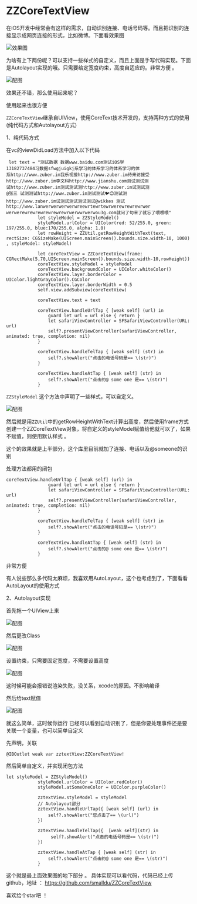 # ZZCoreTextView

在iOS开发中经常会有这样的需求，自动识别连接、电话号码等。而且把识别的连接显示成网页连接的形式，比如微博。下面看效果图

![效果图](http://upload-images.jianshu.io/upload_images/954071-b8419d0d2437ac94.png?imageMogr2/auto-orient/strip%7CimageView2/2/w/1240)

为啥有上下两份呢？可以支持一些样式的自定义，而且上面是手写代码实现。下面是Autolayout实现的哦。只需要给定宽度约束，高度自适应的。非常方便 。


![配图](http://upload-images.jianshu.io/upload_images/954071-a01fdae207fb13cd.gif?imageMogr2/auto-orient/strip)

效果还不错，那么使用起来呢？

使用起来也很方便

`ZZCoreTextView`继承自UIView，使用CoreText技术开发的，支持两种方式的使用(纯代码方式和Autolayout方式)

1、纯代码方式 

在vc的viewDidLoad方法中加入以下代码 

```
 let text = "测试数据 数据www.baidu.com测试iOS学
13182737484习数据sfwgjuigkj系学习的体系学习的体系学习的体
系http://www.zuber.im我乐视接http://www.zuber.im待来访接受
http://www.zuber.im李文科http://www.jianshu.com测试测试测
试http://www.zuber.im测试测试测http://www.zuber.im试测试测
@张三 试测测试http://www.zuber.im测试测试🐦😊测试测
http://www.zuber.im试测试测试测试测试@wikkes 测试
http://www.lanwerwerwerwerwreewrtewrtewrwerewrewrewrwer
werwerewrewrewrewrewrewrwerwwrwerwou3g.com就问了句来了就忘了喂喂喂"
            let styleModel = ZZStyleModel()
            styleModel.urlColor = UIColor(red: 52/255.0, green: 197/255.0, blue:170/255.0, alpha: 1.0)
            let rowHeight = ZZUtil.getRowHeightWithText(text, rectSize: CGSizeMake(UIScreen.mainScreen().bounds.size.width-10, 1000) , styleModel: styleModel)
            
            let coreTextView = ZZCoreTextView(frame: CGRectMake(5,70,UIScreen.mainScreen().bounds.size.width-10,rowHeight))
            coreTextView.styleModel = styleModel
            coreTextView.backgroundColor = UIColor.whiteColor()
            coreTextView.layer.borderColor = UIColor.lightGrayColor().CGColor
            coreTextView.layer.borderWidth = 0.5
            self.view.addSubview(coreTextView)
            
            coreTextView.text = text
            
            coreTextView.handleUrlTap { [weak self] (url) in
                guard let url = url else { return }
                let safariViewController = SFSafariViewController(URL: url)
                self?.presentViewController(safariViewController, animated: true, completion: nil)
            }
            
            coreTextView.handleTelTap { [weak self] (str) in
                self?.showAlert("点击的电话号码是== \(str)")
            }
            
            coreTextView.handleAtTap { [weak self] (str) in
                self?.showAlert("点击的@ some one 是== \(str)")
            }
```

`ZZStyleModel` 这个方法中声明了一些样式，可以自定义。

![配图](http://upload-images.jianshu.io/upload_images/954071-9f317eb58cc1e98a.png?imageMogr2/auto-orient/strip%7CimageView2/2/w/1240)

然后就是用`ZZUtil`中的getRowHeightWithText计算出高度，然后使用frame方式创建一个ZZCoreTextView对象，将自定义的styleModel赋值给他就可以了，如果不赋值，则使用默认样式 。

这个的效果就是上半部分，这个库里目前就加了连接、电话以及@someone的识别 

处理方法都用的闭包 

```
coreTextView.handleUrlTap { [weak self] (url) in
                guard let url = url else { return }
                let safariViewController = SFSafariViewController(URL: url)
                self?.presentViewController(safariViewController, animated: true, completion: nil)
            }
            
            coreTextView.handleTelTap { [weak self] (str) in
                self?.showAlert("点击的电话号码是== \(str)")
            }
            
            coreTextView.handleAtTap { [weak self] (str) in
                self?.showAlert("点击的@ some one 是== \(str)")
            }
```

非常方便

有人说些那么多代码太麻烦，我喜欢用AutoLayout，这个也考虑到了，下面看看AutoLayout的使用方式

2、Autolayout实现 

首先拖一个UIView上来

![配图](http://upload-images.jianshu.io/upload_images/954071-ea8b1d8ef8cc2ba8.png?imageMogr2/auto-orient/strip%7CimageView2/2/w/1240)

然后更改Class

![配图](http://upload-images.jianshu.io/upload_images/954071-671fe90af9ff1a61.png?imageMogr2/auto-orient/strip%7CimageView2/2/w/1240)

设置约束，只需要固定宽度，不需要设置高度

![配图](http://upload-images.jianshu.io/upload_images/954071-c17c97a28974462b.png?imageMogr2/auto-orient/strip%7CimageView2/2/w/1240)

这时候可能会报错说渲染失败，没关系，xcode的原因。不影响编译

然后给text赋值 

![配图](http://upload-images.jianshu.io/upload_images/954071-40247597f8e0579b.png?imageMogr2/auto-orient/strip%7CimageView2/2/w/1240)


就这么简单，这时候你运行 已经可以看到自动识别了，但是你要处理事件还是要关联一个变量，也可以简单自定义 

先声明，关联 
```
@IBOutlet weak var zztextView:ZZCoreTextView!
```

然后简单自定义，并实现闭包方法

```
let styleModel = ZZStyleModel()
            styleModel.urlColor = UIColor.redColor()
            styleModel.atSomeOneColor = UIColor.purpleColor()
            
            zztextView.styleModel = styleModel
            // Autolayout部分
            zztextView.handleUrlTap({ [weak self] (url) in
                self?.showAlert("您点击了== \(url)")
            })
            
            zztextView.handleTelTap({  [weak self](str) in
                 self?.showAlert("点击的电话号码是== \(str)")
            })
            
            zztextView.handleAtTap { [weak self] (str) in
                self?.showAlert("点击的@ some one 是== \(str)")
            }
```

这个就是最上面效果图的地下部分 。 具体实现可以看代码，代码已经上传github，地址 ： https://github.com/smalldu/ZZCoreTextView

喜欢给个star吧 ！
